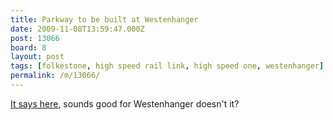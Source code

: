 ```yaml
---
title: Parkway to be built at Westenhanger
date: 2009-11-08T13:59:47.000Z
post: 13066
board: 8
layout: post
tags: [folkestone, high speed rail link, high speed one, westenhanger]
permalink: /m/13066/
---
```

<a href="http://www.transportxtra.com/magazines/local_transport_today/news/?id=18022">It says here</a>, sounds good for Westenhanger doesn't it?
